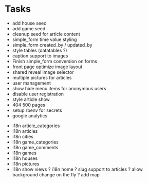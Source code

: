 
Tasks
=======

 - add house seed
 - add game seed
 - cleanup seed for article content
 - simple_form time value styling
 - simple_form created_by / updated_by
 - style tables (datatables ?)
 - caption support to images
 - Finish simple_form conversion on forms
 - front page optimize image layout
 - shared reveal image selector
 - multiple pictures for articles
 - user management
 - show hide menu items for anonymous users
 - disable user registration
 - style article show
 - 404 500 pages
 - setup rbenv for secrets
 - google analytics
 + i18n article_categories
 + i18n articles
 + i18n cities
 + i18n game_categories
 + i18n game_comments
 + i18n games
 + i18n houses
 + i18n pictures
 + i18n show views
 ? i18n home
 ? slug support to articles
 ? allow background change on the fly
 ? add map


